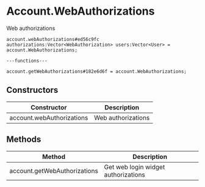 # Account.WebAuthorizations
Web authorizations

```
account.webAuthorizations#ed56c9fc authorizations:Vector<WebAuthorization> users:Vector<User> = account.WebAuthorizations;

---functions---

account.getWebAuthorizations#182e6d6f = account.WebAuthorizations;
```

## Constructors
| Constructor | Description |
| ---- | ----------- |
| account.webAuthorizations | Web authorizations |


## Methods
| Method | Description |
| ---- | ----------- |
| account.getWebAuthorizations | Get web login widget authorizations |


